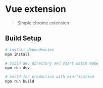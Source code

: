 # Vue extension

> Simple chrome extension

## Build Setup

``` bash
# install dependencies
npm install

# build dev directory and start watch mode
npm run dev

# build for production with minification
npm run build
```
